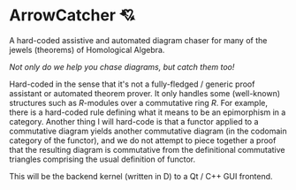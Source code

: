 # ArrowCatcher 💘
A hard-coded assistive and automated diagram chaser for many of the jewels (theorems) of Homological Algebra.  

_Not only do we help you chase diagrams, but catch them too!_

Hard-coded in the sense that it's not a fully-fledged / generic proof assistant or automated theorem prover.  It only handles some (well-known) structures such as $R$-modules over a commutative ring $R$.
For example, there is a hard-coded rule defining what it means to be an epimorphism in a category.   Another thing I will hard-code is that a functor applied to a commutative diagram yields another commutative diagram (in the codomain category of the functor), and we do not attempt to piece together a proof that the resulting diagram is commutative from the definitional commutative triangles comprising the usual definition of functor.

This will be the backend kernel (written in D) to a Qt / C++ GUI frontend.  
